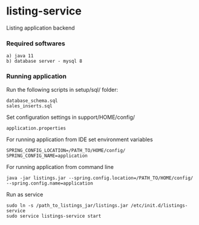 # listing-service
Listing application backend

### Required softwares

	a) java 11
	b) database server - mysql 8

### Running application
Run the following scripts in setup/sql/ folder:

    database_schema.sql 
	sales_inserts.sql

Set configuration settings in support/HOME/config/

    application.properties 

For running application from IDE set environment variables

    SPRING_CONFIG_LOCATION=/PATH_TO/HOME/config/
    SPRING_CONFIG_NAME=application

For running application from command line

    java -jar listings.jar --spring.config.location=/PATH_TO/HOME/config/ --spring.config.name=application


Run as service

    sudo ln -s /path_to_listings_jar/listings.jar /etc/init.d/listings-service
    sudo service listings-service start

